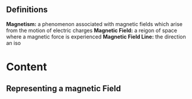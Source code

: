 
## Definitions
**Magnetism:** a phenomenon associated with magnetic fields which arise from the motion of electric charges
**Magnetic Field:** a reigon of space where a magnetic force is experienced
**Magnetic Field Line:** the direction an iso

# Content
## Representing a magnetic Field
